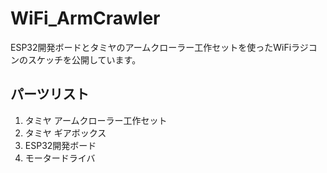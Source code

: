 # WiFi_ArmCrawler
ESP32開発ボードとタミヤのアームクローラー工作セットを使ったWiFiラジコンのスケッチを公開しています。
## パーツリスト
1. タミヤ アームクローラー工作セット
2. タミヤ ギアボックス
3. ESP32開発ボード
4. モータードライバ
